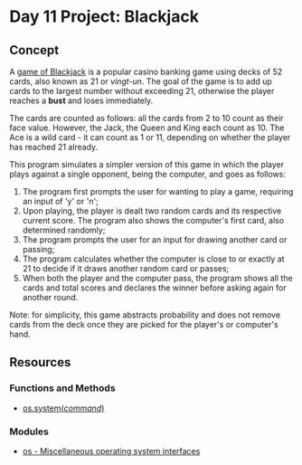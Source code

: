 # Day 11 Project: Blackjack

## Concept

A [game of Blackjack](https://games.washingtonpost.com/games/blackjack) is a popular casino banking game
using decks of 52 cards, also known as 21 or _vingt-un_. The goal of the game is to add up cards to the
largest number without exceeding 21, otherwise the player reaches a **bust** and loses immediately.

The cards are counted as follows: all the cards from 2 to 10 count as their face value. However, the Jack,
the Queen and King each count as 10. The Ace is a wild card - it can count as 1 or 11, depending on
whether the player has reached 21 already.

This program simulates a simpler version of this game in which the player plays against
a single opponent, being the computer, and goes as follows:

1. The program first prompts the user for wanting to play a game, requiring an input of 'y' or 'n';
2. Upon playing, the player is dealt two random cards and its respective current score. The program also
shows the computer's first card, also determined randomly;
3. The program prompts the user for an input for drawing another card or passing;
4. The program calculates whether the computer is close to or exactly at 21 to decide if it draws another
random card or passes;
5. When both the player and the computer pass, the program shows all the cards and total scores and
declares the winner before asking again for another round.

Note: for simplicity, this game abstracts probability and does not remove cards from the deck once
they are picked for the player's or computer's hand.

## Resources

### Functions and Methods

- [os.system(_command_)](https://docs.python.org/3/library/os.html?highlight=module%20os#os.system)

### Modules

- [os - Miscellaneous operating system interfaces](https://docs.python.org/3/library/os.html?highlight=module%20os#module-os)
